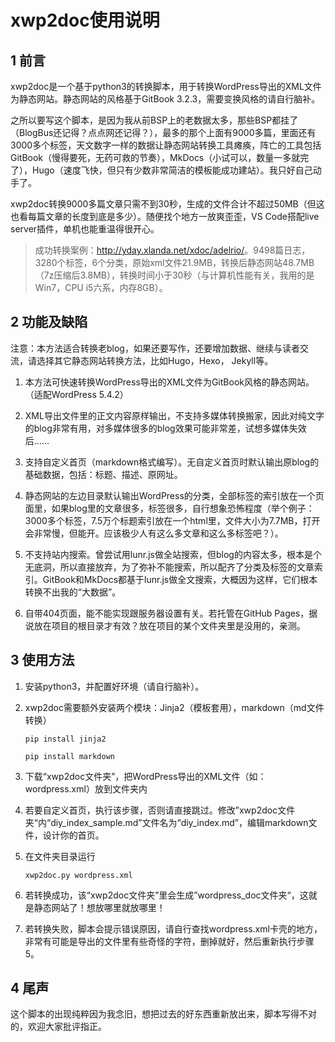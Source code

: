 # xwp2doc使用说明

## 1 前言

xwp2doc是一个基于python3的转换脚本，用于转换WordPress导出的XML文件为静态网站。静态网站的风格基于GitBook 3.2.3，需要变换风格的请自行脑补。



之所以要写这个脚本，是因为我从前BSP上的老数据太多，那些BSP都挂了（BlogBus还记得？点点网还记得？），最多的那个上面有9000多篇，里面还有3000多个标签，天文数字一样的数据让静态网站转换工具瘫痪，阵亡的工具包括GitBook（慢得要死，无药可救的节奏），MkDocs（小试可以，数量一多就完了），Hugo（速度飞快，但只有少数非常简洁的模板能成功建站）。我只好自己动手了。



xwp2doc转换9000多篇文章只需不到30秒，生成的文件合计不超过50MB（但这也看每篇文章的长度到底是多少）。随便找个地方一放爽歪歪，VS Code搭配live server插件，单机也能重温得很开心。



> 成功转换案例：<http://yday.xlanda.net/xdoc/adelrio/>。9498篇日志，3280个标签，6个分类，原始xml文件21.9MB，转换后静态网站48.7MB（7z压缩后3.8MB），转换时间小于30秒（与计算机性能有关，我用的是Win7，CPU i5六系，内存8GB）。



## 2 功能及缺陷

注意：本方法适合转换老blog，如果还要写作，还要增加数据、继续与读者交流，请选择其它静态网站转换方法，比如Hugo，Hexo， Jekyll等。



1. 本方法可快速转换WordPress导出的XML文件为GitBook风格的静态网站。（适配WordPress 5.4.2）

2. XML导出文件里的正文内容原样输出，不支持多媒体转换搬家，因此对纯文字的blog非常有用，对多媒体很多的blog效果可能非常差，试想多媒体失效后……

3. 支持自定义首页（markdown格式编写）。无自定义首页时默认输出原blog的基础数据，包括：标题、描述、原网址。

4. 静态网站的左边目录默认输出WordPress的分类，全部标签的索引放在一个页面里，如果blog里的文章很多，标签很多，自行想象恐怖程度（举个例子：3000多个标签，7.5万个标题索引放在一个html里，文件大小为7.7MB，打开会非常慢，但能开。应该极少人有这么多文章和这么多标签吧？）。

5. 不支持站内搜索。曾尝试用lunr.js做全站搜索，但blog的内容太多，根本是个无底洞，所以直接放弃，为了弥补不能搜索，所以配齐了分类及标签的文章索引。GitBook和MkDocs都基于lunr.js做全文搜索，大概因为这样，它们根本转换不出我的“大数据”。
6. 自带404页面，能不能实现跟服务器设置有关。若托管在GitHub Pages，据说放在项目的根目录才有效？放在项目的某个文件夹里是没用的，亲测。



## 3 使用方法

1. 安装python3，并配置好环境（请自行脑补）。

2. xwp2doc需要额外安装两个模块：Jinja2（模板套用），markdown（md文件转换）

	```
	pip install jinja2
	```

	```
	pip install markdown
	```

3. 下载“xwp2doc文件夹”，把WordPress导出的XML文件（如：wordpress.xml）放到文件夹内

4. 若要自定义首页，执行该步骤，否则请直接跳过。修改”xwp2doc文件夹“内“diy_index_sample.md”文件名为“diy_index.md”，编辑markdown文件，设计你的首页。

5. 在文件夹目录运行

   ```
   xwp2doc.py wordpress.xml
   ```

6. 若转换成功，该“xwp2doc文件夹”里会生成”wordpress_doc文件夹“，这就是静态网站了！想放哪里就放哪里！

7. 若转换失败，脚本会提示错误原因，请自行查找wordpress.xml卡壳的地方，非常有可能是导出的文件里有些奇怪的字符，删掉就好，然后重新执行步骤5。



## 4 尾声

这个脚本的出现纯粹因为我念旧，想把过去的好东西重新放出来，脚本写得不对的，欢迎大家批评指正。